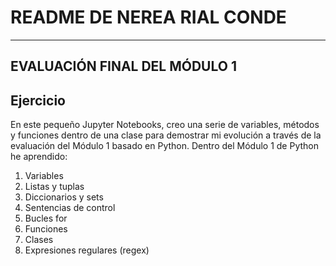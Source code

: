 # README DE NEREA RIAL CONDE
***
## EVALUACIÓN FINAL DEL MÓDULO 1

## Ejercicio

<a name="cuerpo">
En este pequeño Jupyter Notebooks, creo una serie de variables, métodos y funciones dentro de una clase para demostrar mi evolución a través de la evaluación del Módulo 1 basado en Python. 
Dentro del Módulo 1 de Python he aprendido:

1. Variables
2. Listas y tuplas
3. Diccionarios y sets
4. Sentencias de control
5. Bucles for
6. Funciones
7. Clases
8. Expresiones regulares (regex)


</a>